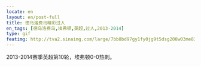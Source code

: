 ```yaml
---
locate: en
layout: en/post-full
title: 德乌洛费乌精彩过人
en_tags: [德乌洛费乌,埃弗顿,英超,过人,2013-2014]
type: gif
featimg: http://tva2.sinaimg.com/large/7bb8bd97gy1fy0jg9t5dsg208w03me83.gif
---
```


2013-2014赛季英超第10轮，埃弗顿0-0热刺。
